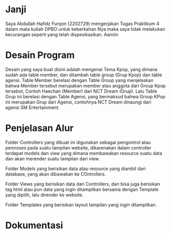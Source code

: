# Janji
Saya Abdullah Hafidz Furqon (2202729) mengerjakan Tugas Praktikum 4 dalam mata kuliah DPBO untuk keberkahan Nya maka saya tidak melakukan kecurangan seperti yang telah dispesikasikan. Aamiin

# Desain Program
Desain yang saya buat disini adalah mengenai Tema Kpop, yang dimana sudah ada table member, dan ditambah table group (Grup Kpop) dan table agensi. Table Member berelasi dengan Table Group yang menjelaskan bahwa Member tersebut merupakan member atau anggota dari Group Kpop tersebut, Contoh Haechan (Member) dari NCT Dream (Grup). Lalu Table Grup ini berelasi dengan Table Agensi, yang bermaksud bahwa Group KPop ini merupakan Grup dari Agensi, contohnya NCT Dream dinaungi dari agensi SM Entertainment.

# Penjelasan Alur
Folder Controllers yang dibuat ini digunakan sebagai pengontrol atau pemroses pada suatu tampilan website, dikarenakan dalam controller terdapat models dan view yang dimana membawakan resource suatu data dan akan merender suatu tampilan dari view.

Folder Models yang berisikan data atau resource yang diambil dari database, yang akan dibawakan ke COntrollers.

Folder Views yang berisikan data dari Controllers, dan bisa juga berisikan tag html atau pun data yang ingin ditampilkan bersama dengan Template yang dipilih, lalu dirender ke website.

Folder Templates yang berisikan layout tampilan yang ingin ditampilkan.

# Dokumentasi
